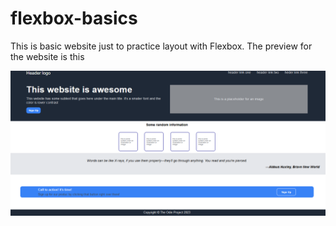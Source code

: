 # flexbox-basics

This is basic website just to practice layout with Flexbox. The preview for the website is this

![Preview](preview.png)